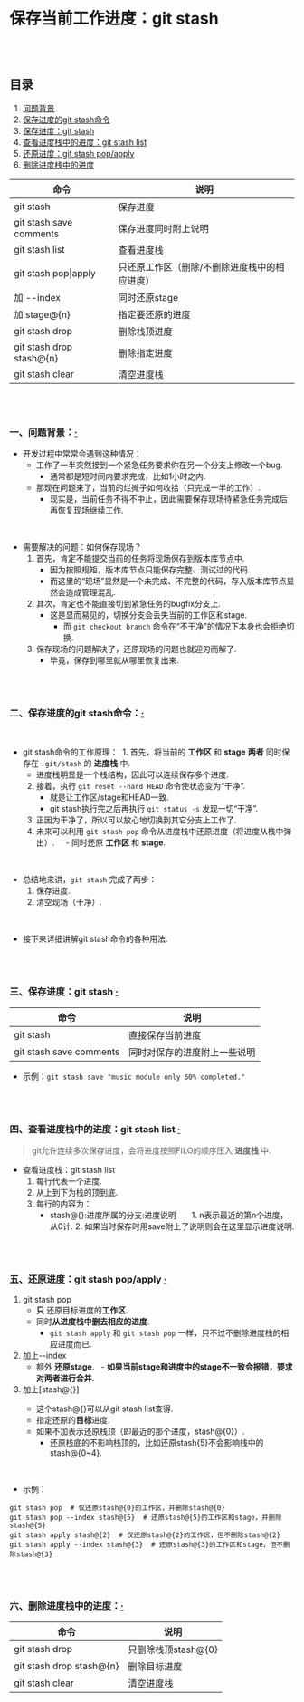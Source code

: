 # 保存当前工作进度：git stash

<br><br>

## 目录
1. [问题背景](#一问题背景)
2. [保存进度的git stash命令](#二保存进度的git-stash命令)
3. [保存进度：git stash](#三保存进度git-stash--)
4. [查看进度栈中的进度：git stash list](#四查看进度栈中的进度git-stash-list--)
5. [还原进度：git stash pop/apply](#五还原进度git-stash-popapply--)
6. [删除进度栈中的进度](#六删除进度栈中的进度)

| 命令 | 说明 |
| --- | --- |
| git stash | 保存进度 |
| git stash save comments | 保存进度同时附上说明 |
| git stash list | 查看进度栈 |
| git stash pop\|apply | 只还原工作区（删除/不删除进度栈中的相应进度）|
| 加 --index | 同时还原stage |
| 加 stage@{n} | 指定要还原的进度 |
| git stash drop | 删除栈顶进度 |
| git stash drop stash@{n} | 删除指定进度 |
| git stash clear | 清空进度栈 |

<br><br>

### 一、问题背景：[·](#目录)

- 开发过程中常常会遇到这种情况：
  - 工作了一半突然接到一个紧急任务要求你在另一个分支上修改一个bug.
    - 通常都是短时间内要求完成，比如1小时之内.
  - 那现在问题来了，当前的烂摊子如何收拾（只完成一半的工作）.
    - 现实是，当前任务不得不中止，因此需要保存现场待紧急任务完成后再恢复现场继续工作.

<br>

- 需要解决的问题：如何保存现场？
  1. 首先，肯定不能提交当前的任务将现场保存到版本库节点中.
     - 因为按照规矩，版本库节点只能保存完整、测试过的代码.
     - 而这里的“现场”显然是一个未完成、不完整的代码，存入版本库节点显然会造成管理混乱.
  2. 其次，肯定也不能直接切到紧急任务的bugfix分支上.
     - 这是显而易见的，切换分支会丢失当前的工作区和stage.
        - 而 `git checkout branch` 命令在“不干净”的情况下本身也会拒绝切换.
  3. 保存现场的问题解决了，还原现场的问题也就迎刃而解了.
     - 毕竟，保存到哪里就从哪里恢复出来.

<br><br>

### 二、保存进度的git stash命令：[·](#目录)

<br>

- git stash命令的工作原理：
  1. 首先，将当前的 **工作区** 和 **stage** **两者** 同时保存在 `.git/stash` 的 **进度栈** 中.
     - 进度栈明显是一个栈结构，因此可以连续保存多个进度.
  2. 接着，执行 `git reset --hard HEAD` 命令使状态变为“干净”.
     - 就是让工作区/stage和HEAD一致.
     - git stash执行完之后再执行 `git status -s` 发现一切“干净”.
  3. 正因为干净了，所以可以放心地切换到其它分支上工作了.
  4. 未来可以利用 `git stash pop` 命令从进度栈中还原进度（将进度从栈中弹出）.
     - 同时还原 **工作区** 和 **stage**.

<br>

- 总结地来讲，`git stash` 完成了两步：
  1. 保存进度.
  2. 清空现场（干净）.

<br>

- 接下来详细讲解git stash命令的各种用法.

<br><br>

### 三、保存进度：git stash  [·](#目录)

| 命令 | 说明 |
| --- | --- |
| git stash | 直接保存当前进度 |
| git stash save comments | 同时对保存的进度附上一些说明 |

- 示例：`git stash save "music module only 60% completed."`

<br><br>

### 四、查看进度栈中的进度：git stash list  [·](#目录)
> git允许连续多次保存进度，会将进度按照FILO的顺序压入 **进度栈** 中.

- 查看进度栈：git stash list
  1. 每行代表一个进度.
  2. 从上到下为栈的顶到底.
  3. 每行的内容为：
     - stash@{<n>}:进度所属的分支:进度说明
        1. n表示最近的第n个进度，从0计.
        2. 如果当时保存时用save附上了说明则会在这里显示进度说明.

<br><br>

### 五、还原进度：git stash pop/apply  [·](#目录)

1. git stash pop
   - **只** 还原目标进度的**工作区**.
   - 同时**从进度栈中删去相应的进度**.
      - `git stash apply` 和 `git stash pop` 一样，只不过不删除进度栈的相应进度而已.
2. 加上--index
   - 额外 **还原stage**.
   - **如果当前stage和进度中的stage不一致会报错，要求对两者进行合并.**
3. 加上[stash@{<n>}]
   - 这个stash@{<n>}可以从git stash list查得.
   - 指定还原的**目标**进度.
   - 如果不加表示还原栈顶（即最近的那个进度，stash@{0}）.
      - 还原栈底的不影响栈顶的，比如还原stash{5}不会影响栈中的stash@{0~4}.

<br>

- 示例：

```
git stash pop  # 仅还原stash@{0}的工作区，并删除stash@{0}
git stash pop --index stash@{5}  # 还原stash@{5}的工作区和stage，并删除stash@{5}
git stash apply stash@{2}  # 仅还原stash@{2}的工作区，但不删除stash@{2}
git stash apply --index stash@{3}  # 还原stash@{3}的工作区和stage，但不删除stash@{3}
```

<br><br>

### 六、删除进度栈中的进度：[·](#目录)

| 命令 | 说明 |
| --- | --- |
| git stash drop | 只删除栈顶stash@{0} |
| git stash drop stash@{n} | 删除目标进度 |
| git stash clear | 清空进度栈 |
